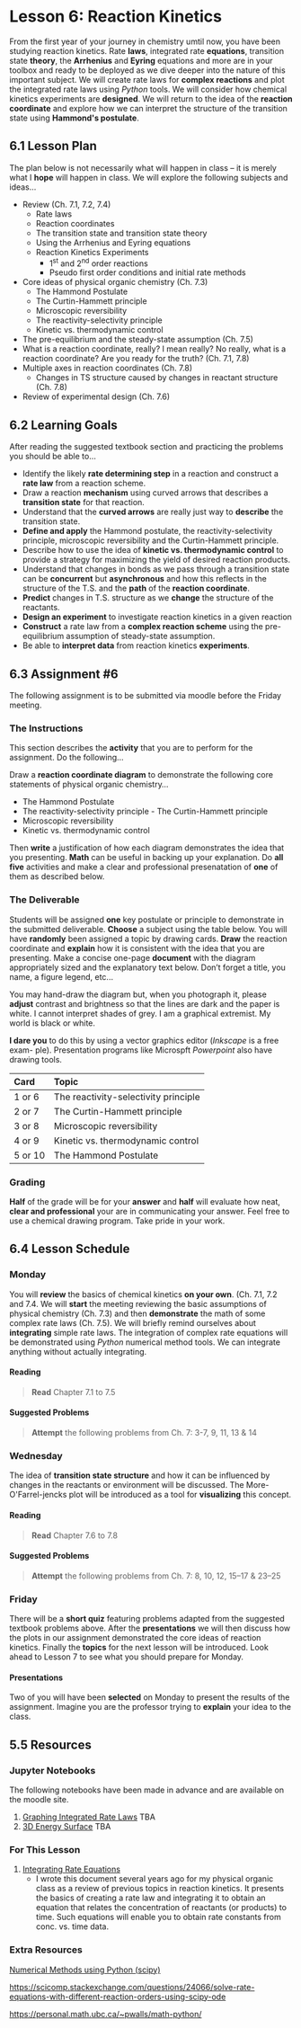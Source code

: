 # Lesson 6: Reaction Kinetics
From the first year of your journey in chemistry umtil now, you have been studying reaction kinetics. Rate **laws**, integrated rate **equations**, transition state **theory**, the **Arrhenius** and **Eyring** equations and more are in your toolbox and ready to be deployed as we dive deeper into the nature of this important subject. We will create rate laws for **complex reactions** and plot the integrated rate laws using *Python* tools. We will consider how chemical kinetics experiments are **designed**. We will return to the idea of the **reaction coordinate** and explore how we can interpret the structure of the transition state using **Hammond's postulate**.  

## 6.1 Lesson Plan
The plan below is not necessarily what will happen in class – it is merely what I **hope** will happen in class. We will explore the following subjects and ideas&hellip;

- Review (Ch. 7.1, 7.2, 7.4)
    - Rate laws 
    - Reaction coordinates
    - The transition state and transition state theory
    - Using the Arrhenius and Eyring equations
    - Reaction Kinetics Experiments 
        - 1<sup>st</sup> and 2<sup>nd</sup> order reactions
        - Pseudo first order conditions and initial rate methods
- Core ideas of physical organic chemistry (Ch. 7.3) 
    - The Hammond Postulate
    - The Curtin-Hammett principle
    - Microscopic reversibility
    - The reactivity-selectivity principle
    - Kinetic vs. thermodynamic control
- The pre-equilibrium and the steady-state assumption (Ch. 7.5)
- What is a reaction coordinate, really? I mean really? No really, what is a reaction coordinate? Are you ready for the truth? (Ch. 7.1, 7.8)
- Multiple axes in reaction coordinates (Ch. 7.8) 
    - Changes in TS structure caused by changes in reactant structure (Ch. 7.8)
- Review of experimental design (Ch. 7.6) 

## 6.2 Learning Goals
After reading the suggested textbook section and practicing the problems you should be able to&hellip;

- Identify the likely **rate determining step** in a reaction and construct a **rate law** from a reaction scheme.
- Draw a reaction **mechanism** using curved arrows that describes a **transition state** for that reaction.
- Understand that the **curved arrows** are really just way to **describe** the transition state.
- **Define and apply** the Hammond postulate, the reactivity-selectivity principle, microscopic reversibility and the Curtin-Hammett principle.
- Describe how to use the idea of **kinetic vs. thermodynamic control** to provide a strategy for maximizing the yield of desired reaction products.
- Understand that changes in bonds as we pass through a transition state can be **concurrent** but **asynchronous** and how this reflects in the structure of the T.S. and the **path** of the **reaction coordinate**.
- **Predict** changes in T.S. structure as we **change** the structure of the reactants.
- **Design an experiment** to investigate reaction kinetics in a given reaction
- **Construct** a rate law from a **complex reaction scheme** using the pre-equilibrium
assumption of steady-state assumption.
- Be able to **interpret data** from reaction kinetics **experiments**.

## 6.3 Assignment \#6

The following assignment is to be submitted via moodle before the Friday meeting.

### The Instructions
This section describes the **activity** that you are to perform for the assignment. Do the following&hellip;

Draw a **reaction coordinate diagram** to demonstrate the following core statements of physical organic chemistry&hellip;
- The Hammond Postulate
- The reactivity-selectivity principle - The Curtin-Hammett principle
- Microscopic reversibility
- Kinetic vs. thermodynamic control

Then **write** a justification of how each diagram demonstrates the idea that you presenting. **Math** can be useful in backing up your explanation. Do **all five** activities and make a clear and professional presenatation of **one** of them as described below.


### The Deliverable

Students will be assigned **one** key postulate or principle to demonstrate in the submitted deliverable. **Choose** a subject using the table below. You will have **randomly** been assigned a topic by drawing cards. **Draw** the reaction coordinate and **explain** how it is consistent with the idea that you are presenting. Make a concise one-page **document** with the diagram appropriately sized and the explanatory text below. Don’t forget a title, you name, a figure legend, etc...

You may hand-draw the diagram but, when you photograph it, please **adjust** contrast and brightness so that the lines are dark and the paper is white. I cannot interpret shades of grey. I am a graphical extremist. My world is black or white.

**I dare you** to do this by using a vector graphics editor (*Inkscape* is a free exam- ple). Presentation programs like Microspft *Powerpoint* also have drawing tools.


| Card     |    Topic                              |
| :------- | :-------                              |
| 1 or 6   |  The reactivity-selectivity principle |
| 2 or 7   |  The Curtin-Hammett principle         |
| 3 or 8   |  Microscopic reversibility            |
| 4 or 9   |  Kinetic vs. thermodynamic control    |
| 5 or 10  |  The Hammond Postulate                |


### Grading

**Half** of the grade will be for your **answer** and **half** will evaluate how neat, **clear and professional** your are in communicating your answer. Feel free to use a chemical drawing program. Take pride in your work.


## 6.4 Lesson Schedule

### Monday 

You will **review** the basics of chemical kinetics **on your own**. (Ch. 7.1, 7.2 and 7.4. We will **start** the meeting reviewing the basic assumptions of physical chemistry (Ch. 7.3) and then **demonstrate** the math of some complex rate laws (Ch. 7.5). We will briefly remind ourselves about **integrating** simple rate laws. The integration of complex rate equations will be demonstrated using *Python* numerical method tools. We can integrate anything without actually integrating. 

#### Reading
> **Read** Chapter 7.1 to 7.5
#### Suggested Problems
> **Attempt** the following problems from Ch. 7: 3-7, 9, 11, 13 & 14
### Wednesday
The idea of **transition state structure** and how it can be influenced by changes in the reactants or environment will be discussed. The More-O'Farrel-jencks plot will be introduced as a tool for **visualizing** this concept.  
#### Reading
> **Read** Chapter 7.6 to 7.8
#### Suggested Problems
> **Attempt** the following problems from Ch. 7: 8, 10, 12, 15–17 & 23–25

### Friday

There will be a **short quiz** featuring problems adapted from the suggested textbook problems above. After the **presentations** we will then discuss how the plots in our assignment demonstrated the core ideas of reaction kinetics. Finally the **topics** for the next lesson will be introduced. Look ahead to Lesson 7 to see what you should prepare for Monday.

#### Presentations

Two of you will have been **selected** on Monday to present the results of the assignment. Imagine you are the professor trying to **explain** your idea to the class.

## 5.5 Resources

### Jupyter Notebooks
The following notebooks have been made in advance and are available on the moodle site.
1. [Graphing Integrated Rate Laws](Resource_Moodle_Link.md)  TBA
2. [3D Energy Surface](Resource_Moodle_Link.md)  TBA 

### For This Lesson

1. [Integrating Rate Equations](Resource_Moodle_Link.md)  
    - I wrote this document several years ago for my physical organic class as a review of previous topics in reaction kinetics. It presents the basics of creating a rate law and integrating it to obtain an equation that relates the concentration of reactants (or products) to time. Such equations will enable you to obtain rate constants from conc. vs. time data.

 ### Extra Resources

[Numerical Methods using Python (scipy)](https://www.southampton.ac.uk/~fangohr/teaching/python/book/html/16-scipy.html)

https://scicomp.stackexchange.com/questions/24066/solve-rate-equations-with-different-reaction-orders-using-scipy-ode

https://personal.math.ubc.ca/~pwalls/math-python/

